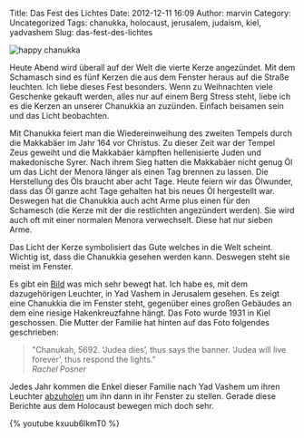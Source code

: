 Title: Das Fest des Lichtes
Date: 2012-12-11 16:09
Author: marvin
Category: Uncategorized
Tags: chanukka, holocaust, jerusalem, judaism, kiel, yadvashem
Slug: das-fest-des-lichtes

![happy chanukka]({filename}/images/8260658301_79ba78b73b_b.jpg)

Heute Abend wird überall auf der Welt die vierte Kerze angezündet. Mit
dem Schamasch sind es fünf Kerzen die aus dem Fenster heraus auf die
Straße leuchten. Ich liebe dieses Fest besonders. Wenn zu Weihnachten
viele Geschenke gekauft werden, alles nur auf einem Berg Stress steht,
liebe ich es die Kerzen an unserer Chanukkia an zuzünden. Einfach
beisamen sein und das Licht beobachten.

Mit Chanukka feiert man die Wiedereinweihung des zweiten Tempels durch
die Makkabäer im Jahr 164 vor Christus. Zu dieser Zeit war der Tempel
Zeus geweiht und die Makkabäer kämpften hellenisierte Juden und
makedonische Syrer. Nach ihrem Sieg hatten die Makkabäer nicht genug Öl
um das Licht der Menora länger als einen Tag brennen zu lassen. Die
Herstellung des Öls braucht aber acht Tage. Heute feiern wir das
Ölwunder, dass das Öl ganze acht Tage gehalten hat bis neues Öl
hergestellt war. Deswegen hat die Chanukkia auch acht Arme plus einen
für den Schamesch (die Kerze mit der die restlichten angezündert
werden). Sie wird auch oft mit einer normalen Menora verwechselt. Diese
hat nur sieben Arme.

Das Licht der Kerze symbolisiert das Gute welches in die Welt scheint.
Wichtig ist, dass die Chanukkia gesehen werden kann. Deswegen steht sie
meist im Fenster.

Es gibt ein
[Bild](http://www1.yadvashem.org/yv/en/exhibitions/hanukkah/hanukkah_menorah.asp)
was mich sehr bewegt hat. Ich habe es, mit dem dazugehörigen Leuchter,
in Yad Vashem in Jerusalem gesehen. Es zeigt eine Chanukkia die im
Fenster steht, gegenüber eines großen Gebäudes an dem eine riesige
Hakenkreuzfahne hängt. Das Foto wurde 1931 in Kiel geschossen. Die
Mutter der Familie hat hinten auf das Foto folgendes geschrieben:

> "Chanukah, 5692. ‘Judea dies’, thus says the banner. ‘Judea will live
> forever’, thus respond the lights."  
>  <cite>Rachel Posner</cite>

Jedes Jahr kommen die Enkel dieser Familie nach Yad Vashem um ihren
Leuchter
[abzuholen](http://lubavitch.com/news/article/2030091/Judea-Lives-The-Story-of-A-Chanukah-Menorah.html)
um ihn dann in ihr Fenster zu stellen. Gerade diese Berichte aus dem
Holocaust bewegen mich doch sehr.

{% youtube kxuub6lkmT0 %}

